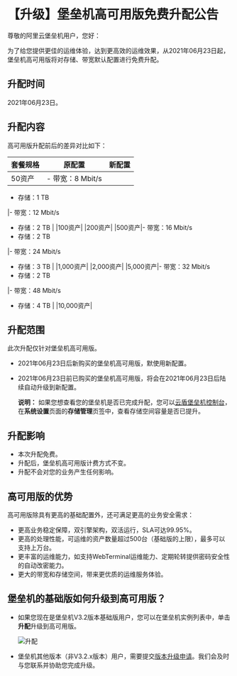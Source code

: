 # 【升级】堡垒机高可用版免费升配公告

尊敬的阿里云堡垒机用户，您好：

为了给您提供更佳的运维体验，达到更高效的运维效果，从2021年06月23日起，堡垒机高可用版将对存储、带宽默认配置进行免费升配。

## 升配时间

2021年06月23日。

## 升配内容

高可用版升配前后的差异对比如下：

|套餐规格|原配置|新配置|
|----|---|---|
|50资产|-   带宽：8 Mbit/s
-   存储：1 TB

|-   带宽：12 Mbit/s
-   存储：2 TB |
|100资产|
|200资产|
|500资产|-   带宽：16 Mbit/s
-   存储：2 TB

|-   带宽：24 Mbit/s
-   存储：3 TB |
|1,000资产|
|2,000资产|
|5,000资产|-   带宽：32 Mbit/s
-   存储：2 TB

|-   带宽：48 Mbit/s
-   存储：4 TB |
|10,000资产|

## 升配范围

此次升配仅针对堡垒机高可用版。

-   2021年06月23日后新购买的堡垒机高可用版，默使用新配置。
-   2021年06月23日前已购买的堡垒机高可用版，将会在2021年06月23日后陆续自动升级到新配置。

    **说明：** 如果您想查看您的堡垒机是否已完成升配，您可以[云盾堡垒机控制台](https://yundun.console.aliyun.com/?p=bastion)，在**系统设置**页面的**存储管理**页签中，查看存储空间容量是否已提升。


## 升配影响

-   本次升配免费。
-   升配后，堡垒机高可用版计费方式不变。
-   升配不会对您的业务产生任何影响。

## 高可用版的优势

高可用版除具有更高的基础配置外，还可满足更高的业务安全需求：

-   更高业务稳定保障，双引擎架构，双活运行，SLA可达99.95%。
-   更高的处理性能，可运维的资产数量超过500台（基础版的上限），最多可以支持上万台。
-   更丰富的运维能力，如支持WebTerminal运维能力、定期轮转提供密码安全性的自动改密能力。
-   更大的带宽和存储空间，带来更优质的运维服务体验。

## 堡垒机的基础版如何升级到高可用版？

-   如果您现在是堡垒机V3.2版本基础版用户，您可以在堡垒机实例列表中，单击**升配**升级到高可用版。

    ![升配](https://static-aliyun-doc.oss-accelerate.aliyuncs.com/assets/img/zh-CN/0351144261/p286257.png)

-   堡垒机其他版本（非V3.2.x版本）用户，需要提交[版本升级申请](https://page.aliyun.com/form/act1259102713/index.htm)。我们会及时与您联系并协助您完成升级。

